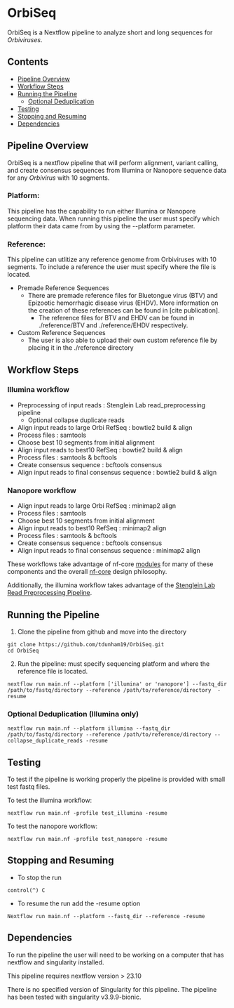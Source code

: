 # OrbiSeq
OrbiSeq is a Nextflow pipeline to analyze short and long sequences for *Orbiviruses*.

## Contents
- [Pipeline Overview](#Pipeline-Overview)
- [Workflow Steps](#Workflow-Steps)
- [Running the Pipeline](#Running-the-Pipeline)
	- [Optional Deduplication](#Optional-Deduplication)
- [Testing](#Testing)
- [Stopping and Resuming](#Stopping-and-Resuming)
- [Dependencies](#Dependencies)


## Pipeline Overview
OrbiSeq is a nextflow pipeline that will perform alignment, variant calling, and create consensus sequences from Illumina or Nanopore sequence data for any *Orbivirus* with 10 segments. 

### Platform:

This pipeline has the capability to run either Illumina or Nanopore sequencing data. When running this pipeline the user must specify which platform their data came from by using the --platform parameter. 

### Reference:

This pipeline can utlitize any reference genome from Orbiviruses with 10 segments. To include a reference the user must specify where the file is located. 
- Premade Reference Sequences 
	- There are premade reference files for Bluetongue virus (BTV) and Epizootic hemorrhagic disease virus (EHDV). More information on the creation of these references can be found in [cite publication]. 
		- The reference files for BTV and EHDV can be found in ./reference/BTV and ./reference/EHDV respectively. 
- Custom Reference Sequences	
	- The user is also able to upload their own custom reference file by placing it in the ./reference directory


## Workflow Steps

### Illumina workflow 
- Preprocessing of input reads : Stenglein Lab read_preprocessing pipeline
	- Optional collapse duplicate reads 
- Align input reads to large Orbi RefSeq : bowtie2 build & align 
- Process files : samtools 
- Choose best 10 segments from initial alignment
- Align input reads to best10 RefSeq : bowtie2 build & align 
- Process files : samtools & bcftools
- Create consensus sequence : bcftools consensus
- Align input reads to final consensus sequence : bowtie2 build & align 

### Nanopore workflow 
- Align input reads to large Orbi RefSeq : minimap2 align 
- Process files : samtools 
- Choose best 10 segments from initial alignment
- Align input reads to best10 RefSeq : minimap2 align 
- Process files : samtools & bcftools
- Create consensus sequence : bcftools consensus
- Align input reads to final consensus sequence : minimap2 align 
	
These workflows take advantage of nf-core [modules](https://nf-co.re/modules) for many of these components and the overall [nf-core](https://nf-co.re/) design philosophy.

Additionally, the illumina workflow takes advantage of the [Stenglein Lab Read Preprocessing Pipeline](https://github.com/stenglein-lab/read_preprocessing).


## Running the Pipeline

1. Clone the pipeline from github and move into the directory
```
git clone https://github.com/tdunham19/OrbiSeq.git
cd OrbiSeq
```

2. Run the pipeline: must specify sequencing platform and where the reference file is located.  
```
nextflow run main.nf --platform ['illumina' or 'nanopore'] --fastq_dir /path/to/fastq/directory --reference /path/to/reference/directory  -resume
```


### Optional Deduplication (Illumina only)

```
nextflow run main.nf --platform illumina --fastq_dir /path/to/fastq/directory --reference /path/to/reference/directory --collapse_duplicate_reads -resume
```


## Testing

To test if the pipeline is working properly the pipeline is provided with small test fastq files. 

   To test the illumina workflow: 
```
nextflow run main.nf -profile test_illumina -resume
```

   To test the nanopore workflow: 
```
nextflow run main.nf -profile test_nanopore -resume
```


## Stopping and Resuming 
- To stop the run
```
control(^) C
```
- To resume the run add the -resume option
```
Nextflow run main.nf --platform --fastq_dir --reference -resume
```


## Dependencies
To run the pipeline the user will need to be working on a computer that has nextflow and singularity installed.

This pipeline requires nextflow version > 23.10

There is no specified version of Singularity for this pipeline. The pipeline has been tested with singularity v3.9.9-bionic.